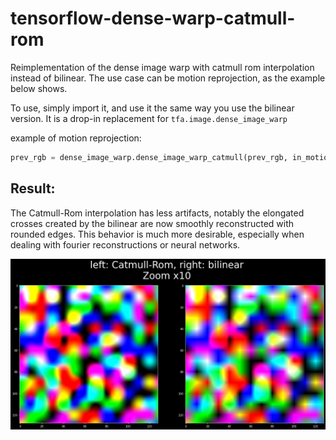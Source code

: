 # tensorflow-dense-warp-catmull-rom
Reimplementation of the dense image warp with catmull rom interpolation instead of bilinear. The use case can be motion reprojection, as the example below shows.

To use, simply import it, and use it the same way you use the bilinear version. It is a drop-in replacement for `tfa.image.dense_image_warp`

example of motion reprojection:

```py
prev_rgb = dense_image_warp.dense_image_warp_catmull(prev_rgb, in_motion)
```

## Result:
The Catmull-Rom interpolation has less artifacts, notably the elongated crosses created by the bilinear are now smoothly reconstructed with rounded edges. This behavior is much more desirable, especially when dealing with fourier reconstructions or neural networks.

![](catmull_vs_bilin.png)
